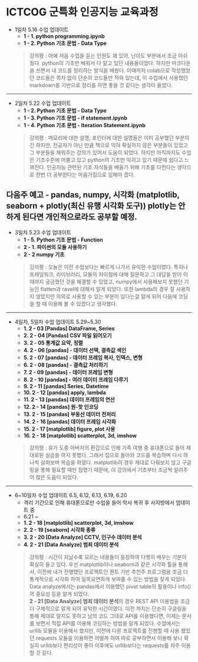 # ICTCOG 군특화 인공지능 교육과정

* 1일차 5.16 수업 업데이트
  * **1 - 1. python programming.ipynb** 
  * **1 - 2. Python 기초 문법 - Data Type**
  > 강의평 : 아예 처음 수업을 듣는 인원도 꽤 있어, 난이도 부분에서 조금 아쉬웠다. python의 기초만 배워서 다 알고 있던 내용들이었다. 하지만  마크다운을 쓰면서 내 코드를 정리하는 방식을 배웠다. 이때까지 colab으로 작성했었던 코드들은 목차 없이 단순히 코드들만 적혀 있는데, 이 수업에서 사용했던 markdown을 기반으로 정리를 하면 좋을 것 같다는 생각이 들었다.
---
* 2일차 5.22 수업 업데이트
  * **1 - 2. Python 기초 문법 - Data Type**
  * **1 - 3. Python 기초 문법 - if statement.ipynb**
  * **1 - 4. Python 기초 문법 - Iteration Statement.ipynb**
  > 강의평 : 메모리에 대한 설명, 포인터에 대한 설명들은 이미 공부했던 부분이긴 하지만, 전공자가 아닌 만큼 책으로 익혀 확실하지 않은 부분들이 있었고 그 부분들을 채워주는 강의가 있어서 도움이 되었다. 하지만 아직까지도 수업은 기초수준에 머물고 있고 python의 기초만 익히고 있기 때문에 쉽다고 느껴진다. 인공지능 관련된 기초 지식들을 배울기 위해 기초를 다진다는 생각으로 한번 더 공부한다는 마음가짐으로 임해야 겠다.

다음주 예고 - pandas, numpy, 시각화 (matplotlib, seaborn + plotly(최신 유행 시각화 도구))
plotly는 안하게 된다면 개인적으로라도 공부할 예정.
---
* 3일차 5.23 수업 업데이트
  * **1 - 5. Python 기초 문법 - Function**
  * **2 - 1. 파이썬의 모듈 사용하기**
  * **2 - 2 numpy 기초**
  > 강의평 : 오늘은 이전 수업보다는 빠르게 나가서 유익한 수업이였다. 특히나 프레임워크, 라이브러리, 모듈의 차이점에 대해 질문하고 그 대답을 받아 이때까지 궁금했던 것을 해결할 수 있었고, numpy에서 사용해보지 못했던 기능인 flatten과 ravel에 대해서 알게 되었다. 또한 lambda의 경우 잘 사용하지 않았지만 의외로 사용할 수 있는 부분이 있다는걸 알게 되어 다음에 코딩을 할 때 이용해 볼 수 있겠다고 생각했다.
---
* 4일차, 5일차 수업 업데이트 5.29~5.30
  * **1. 2 - 03 [Pandas] DataFrame, Series**
  * **2. 2 - 04 [Pandas] CSV 파일 읽어오기**
  * **3. 2 - 05 통계값 요약, 정렬**
  * **4. 2 - 06 [pandas] - 데이터 선택, 결측값 색인**
  * **5. 2 - 07 [pandas] - 데이터 프레임 복사, 인덱스, 변형**
  * **6. 2 - 08 [pandas] - 결측값 처리하기**
  * **7. 2 - 09 [pandas] - 데이터 프레임 변형**
  * **8. 2 - 10 [pandas] - 여러 데이터 프레임 다루기**
  * **9. 2 - 11 [pandas] Series, Datetime**
  * **10. 2 - 12 [pandas] apply, lambda**
  * **11. 2 - 13 [pandas] 데이터 프레임의 연산**
  * **12. 2 - 14 [pandas] 원-핫 인코딩**
  * **13. 2 - 15 [pandas] 부동산 데이터 전처리**
  * **14. 2 - 16 [pandas] 데이터 프레임 시각화**
  * **15. 2 - 17 [matplotlib] figure, plot 사용**
  * **16. 2 - 18 [matplotlib] scatterplot, 3d, imshow**
  > 강의평 : 휴가 도중 아버지의 환갑으로 인해 가족 여행 중 휴대폰으로 들어 제대로된 실습을 하지 못했다. 그래서 집으로 돌아와 코드를 복습하며 다시 하나씩 살펴보며 복습을 하였다. matplotlib의 경우 제대로 다뤄보지 않고 구글링을 통해 필요할 때만 접했기 때문에, 이 강의에서 기초부터 조금씩 알려주어 많은 도움이 되었다.
---
* 6~10일차 수업 업데이트 6.5, 6.12, 6.13, 6.19, 6.20
  * 격리 기간으로 인해 휴대폰으로만 수업을 들어 막사 복귀 후 사지방에서 업데이트 중
  * 6.21 ~
  * **1. 2 - 18 [matplotlib] scatterplot, 3d, imshow**
  * **2. 2 - 19 [seaborn] 시각화 종류**
  * **3. 2 - 20 [Data Analyze] CCTV, 인구수 데이터 분석**
  * **4. 2 - 21 [Data Analyze] 범죄 데이터 분석**
  > 강의평 : 시간이 지날수록 모르는 내용들이 등장하여 다행히 배우는 기분이 확실히 들고 있다. 우선 matplotlib이나 seaborn과 같은 시각화 툴을 통해서, 이전에 내가 진행했던 프로젝트인 퀀트 기반 추천주 프로그램을 조금 더 통계적으로 시각화 하여 일목요연하게 보여줄 수 있는 방법을 찾게 되었다. Data analyze에서는 pandas에서 이용했던 pivot table의 활용이나 info()의 중요성 등을 알게 되었다.<br/>
  > **2 - 21 [Data Analyze] 범죄 데이터 분석**의 경우 REST API 이용법을 조금 더 구체적으로 알게 되어 유익한 시간이였다. 이전 까지는 단순히 구글링을 통해 제대로 알지도 못하고 남의 코드 그대로 API를 이용했다면, 이제는 문서를 보면서 직접 API를 이용해 코딩하는 방법을 알게 되었다. 수업에서는 urllib 모듈을 이용해서 했지만, 이전에 다른 프로젝트를 진행할 때 사용 했었던 requests 모듈을 이용하면 어떨까 하여 따로 공부하면서 이용해 보니 확실히 urllib보다 편리성이 좋아 이후에도 urllib보다는 requests를 자주 이용할 것 같다.
